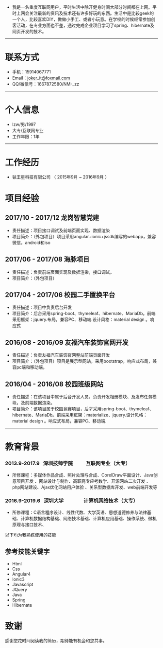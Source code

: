 
- 我是一名重度互联网用户，平时生活中除开健身时间大部分时间都在上网。平时上网会关注最新的资讯及技术还有许多好玩的东西。生活中是比较geek的一个人，比较喜欢DIY，做做小手工、或者小玩意。在学校的时候经常参加创客活动，在专业方面也不差，通过完成企业项目学习了spring、hibernate及网页开发的技术。
---


# 联系方式

- 手机：15914067771 
- Email：joker_it@foxmail.com
- QQ/微信号：1667872580/NM-_zz

---

# 个人信息

 - lzw/男/1997 
 - 大专/互联网专业
 - 工作年限：1年

---

# 工作经历

- 铱王星科技有限公司 （ 2015年9月 ~ 2016年9月 ）

# 项目经验

## 2017/10 - 2017/12	龙岗智慧党建
- 责任描述：项目接口调试及前端页面实现、数据渲染
- 项目简介：（外包项目）项目采用angular+ionic+jssdk编写的webapp，兼容微信，android和iso

## 2017/06 - 2017/08	海脉项目
- 责任描述：负责前端页面实现及数据渲染，接口调试。
- 项目简介：（外包项目）

## 2017/04 - 2017/06	校园二手置换平台
- 责任描述：项目中负责后台开发
- 项目简介：后台采用spring-boot、thymeleaf、hibernate、MariaDb。前端采用框架：jquery.布局，兼容PC、移动端.设计风格：material design 。响应式

## 2016/08 - 2016/09	友福汽车装饰官网开发
- 责任描述：负责友福汽车装饰官网整站前端页面开发
- 项目简介：（外包项目）项目是展示型网站，采用bootstrap，响应式布局，兼容pc端和移动端。

## 2016/04 - 2016/08	校园班级网站
- 责任描述：在该项目中属于后台开发人员，负责开发相册模块、及发布任务模块，及前端数据渲染。
- 项目简介：该项目属于校园竞赛项目，后才采用spring-boot、thymeleaf、hibernate、MariaDb。前端采用框架：materialize、jquery.设计风格：material design 。响应式布局，兼容PC、移动端.


---

# 教育背景
### 2013.9-2017.9    深圳技师学院            互联网专业（大专）

- 所修课程：多媒体作品合成、照片处理与合成、CorelDraw平面设计、Java创意项目开发 、网站设计与制作、高职高专应考数学、开源网站二次开发 、php网站建设、Ajax优化网站用户体验 、关系型数据库开发、web前端开发等

### 2016.9-2019.6    深圳大学                 计算机网络技术（大专）

- 所修课程：C语言程序设计、线性代数、大学英语、思想道德修养与法律基础、计算机数据结构基础、网络技术基础、计算机应用基础、操作系统、微机原理与接口技术、

以下均为我熟练使用的技能


## 参考技能关键字

- Html
- Css
- Angular4
- Ionic3
- Javascript
- JQuery
- Java
- Spring
- Hibernate




# 致谢
感谢您花时间阅读我的简历，期待能有机会和您共事。
